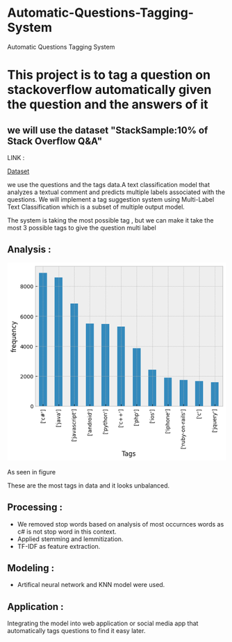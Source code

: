 # Automatic-Questions-Tagging-System
Automatic Questions Tagging System
# This project is to tag a question on stackoverflow  automatically given the question  and the answers of it
## we will use the dataset "StackSample:10% of Stack Overflow Q&A" 

LINK : 

[Dataset](https://www.kaggle.com/datasets/stackoverflow/stacksample)

we use the questions and the tags data.A text classification model that analyzes a textual comment and predicts multiple labels associated with the questions. We will implement a tag suggestion system using Multi-Label Text Classification which is a subset of multiple output model.

The system is taking the most possible tag , but we can make it take the most 3 possible tags  to give the question multi label 

## Analysis : 
![alt text](image.png)

As seen in figure 

These are the most tags in data and it looks unbalanced.


## Processing : 
- We removed stop words based on analysis of most occurnces words as c# is not stop word in this context.
- Applied stemming and lemmitization.
- TF-IDF as feature extraction.
## Modeling : 
- Artifical neural network and KNN model were used.
## Application : 
Integrating the model into web application or social media app that automatically tags questions to find it easy later.



